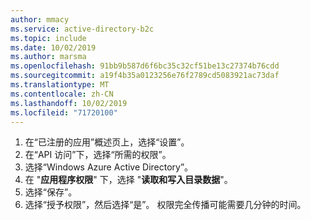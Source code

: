 ```yaml
---
author: mmacy
ms.service: active-directory-b2c
ms.topic: include
ms.date: 10/02/2019
ms.author: marsma
ms.openlocfilehash: 91bb9b587d6f6bc35c32cf51be13c27374b76cdd
ms.sourcegitcommit: a19f4b35a0123256e76f2789cd5083921ac73daf
ms.translationtype: MT
ms.contentlocale: zh-CN
ms.lasthandoff: 10/02/2019
ms.locfileid: "71720100"
---
```

1. 在“已注册的应用”概述页上，选择“设置”。
1. 在“API 访问”下，选择“所需的权限”。
1. 选择“Windows Azure Active Directory”。
1. 在 "**应用程序权限**" 下，选择 "**读取和写入目录数据**"。
1. 选择“保存”。
1. 选择“授予权限”，然后选择“是”。 权限完全传播可能需要几分钟的时间。
